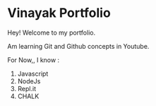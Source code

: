 # Vinayak Portfolio 


Hey! Welcome to my portfolio.

Am learning Git and Github concepts  in Youtube.

For Now,, I know :

1. Javascript
1. NodeJs
1. Repl.it
1. CHALK